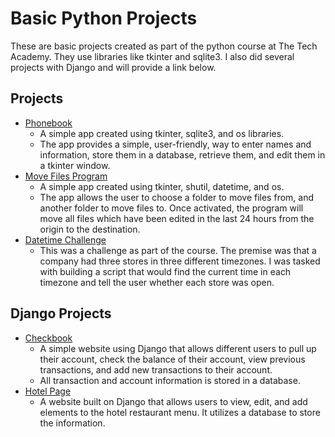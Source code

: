 # Basic Python Projects
These are basic projects created as part of the python course at The Tech Academy. They use libraries like tkinter and sqlite3. I also did several projects with Django and will provide a link below.

## Projects
- [Phonebook](https://github.com/lymanmcbride/tech-academy-python-projects/tree/main/phonebook)
    - A simple app created using tkinter, sqlite3, and os libraries.
    - The app provides a simple, user-friendly, way to enter names and information, store them in a database, retrieve them, and edit them in a tkinter window.
- [Move Files Program](https://github.com/lymanmcbride/tech-academy-python-projects/tree/main/move_recently_edited)
    - A simple app created using tkinter, shutil, datetime, and os.
    - The app allows the user to choose a folder to move files from, and another folder to move files to. Once activated, the program will move all files which have been edited in the last 24 hours from the origin to the destination.
- [Datetime Challenge](https://github.com/lymanmcbride/tech-academy-python-projects/commit/ec74376e26e7cdf038b6e041b3ea650be450faf4)
    - This was a challenge as part of the course. The premise was that a company had three stores in three different timezones. I was tasked with building a script that would find the current time in each timezone and tell the user whether each store was open.
 
 ## Django Projects
 - [Checkbook](https://github.com/lymanmcbride/django_checkbook)
    - A simple website using Django that allows different users to pull up their account, check the balance of their account, view previous transactions, and add new transactions to their account. 
    - All transaction and account information is stored in a database.
- [Hotel Page](https://github.com/lymanmcbride/django_hotel/tree/main/src/mainapp)
    - A website built on Django that allows users to view, edit, and add elements to the hotel restaurant menu. It utilizes a database to store the information. 